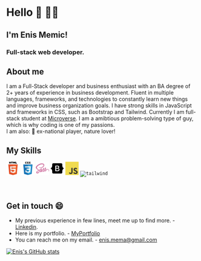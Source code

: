 # Hello :wave: :technologist:
<h2>I'm Enis Memic! </h2>
<h3>Full-stack web developer. </h3>

<!--
**enis-memic/enis-memic** is a ✨ _special_ ✨ repository because its `README.md` (this file) appears on your GitHub profile.
-->


## About me

I am a Full-Stack developer and business enthusiast with an BA degree of 2+ years of experience in business development. Fluent in multiple languages, frameworks, and technologies to constantly learn new things and improve business organization goals. I have strong skills in JavaScript and frameworks in CSS, such as Bootstrap and Tailwind. Currently I am full-stack student at [Microverse](https://www.microverse.org). I am a amibtious problem-solving type of guy, which is why coding is one of my passions. <br>
I am also: 🏀 ex-national player, nature lover!


<div>
 <h2>My Skills</h2>
  <div>
  <code><img height="35" src="https://raw.githubusercontent.com/github/explore/80688e429a7d4ef2fca1e82350fe8e3517d3494d/topics/html/html.png"></code>
    <code><img height="35" src="https://raw.githubusercontent.com/github/explore/80688e429a7d4ef2fca1e82350fe8e3517d3494d/topics/css/css.png"></code>
    <code><img height="35" src="https://raw.githubusercontent.com/github/explore/80688e429a7d4ef2fca1e82350fe8e3517d3494d/topics/sass/sass.png"></code>
    <code><img height="35" src="https://raw.githubusercontent.com/devicons/devicon/master/icons/bootstrap/bootstrap-plain.svg" alt="bootstrap"></code>
    <code><img height="35" src="https://raw.githubusercontent.com/github/explore/80688e429a7d4ef2fca1e82350fe8e3517d3494d/topics/javascript/javascript.png"></code>
  <code><img height="35" src="https://www.vectorlogo.zone/logos/tailwindcss/tailwindcss-icon.svg" alt="tailwind"/></code>
  </div>
  <br/>
  </div>
</div>
<br/>



## Get in touch 😄

- My previous experience in few lines, meet me up to find more. - [Linkedin](https://www.linkedin.com/in/enis-memic/).
- Here is my portfolio. - [MyPortfolio](https://enis-memic.github.io/My-portfolio/)
- You can reach me on my email. - enis.mema@gmail.com

[![Enis's GitHub stats](https://github-readme-stats.vercel.app/api?username=enis-memic)](https://github.com/enis-memic/github-readme-stats)
